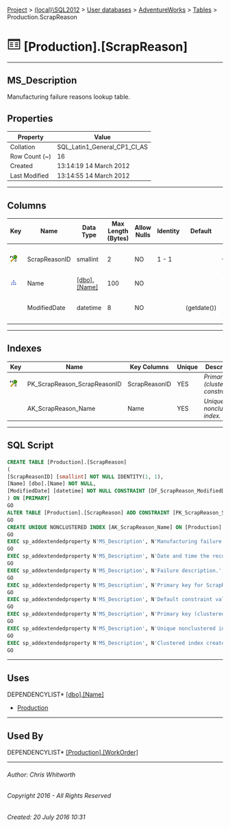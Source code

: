 #### 

[Project](../../../../index.md) > [(local)\\SQL2012](../../../index.md) > [User databases](../../index.md) > [AdventureWorks](../index.md) > [Tables](Tables.md) > Production.ScrapReason

# ![Tables](../../../../Images/Table32.png) [Production].[ScrapReason]

---

## <a name="#description"></a>MS_Description

Manufacturing failure reasons lookup table.

## <a name="#properties"></a>Properties

| Property | Value |
|---|---|
| Collation | SQL_Latin1_General_CP1_CI_AS |
| Row Count (~) | 16 |
| Created | 13:14:19 14 March 2012 |
| Last Modified | 13:14:55 14 March 2012 |


---

## <a name="#columns"></a>Columns

| Key | Name | Data Type | Max Length (Bytes) | Allow Nulls | Identity | Default | Description |
|---|---|---|---|---|---|---|---|
| [![Cluster Primary Key PK_ScrapReason_ScrapReasonID: ScrapReasonID](../../../../Images/pkcluster.png)](#indexes) | ScrapReasonID | smallint | 2 | NO | 1 - 1 |  | _Primary key for ScrapReason records._ |
| [![Indexes AK_ScrapReason_Name](../../../../Images/Index.png)](#indexes) | Name | [[dbo].[Name]](../Programmability/Types/User-Defined_Data_Types/Name.md) | 100 | NO |  |  | _Failure description._ |
|  | ModifiedDate | datetime | 8 | NO |  | (getdate()) | _Date and time the record was last updated._ |


---

## <a name="#indexes"></a>Indexes

| Key | Name | Key Columns | Unique | Description |
|---|---|---|---|---|
| [![Cluster Primary Key PK_ScrapReason_ScrapReasonID: ScrapReasonID](../../../../Images/pkcluster.png)](#indexes) | PK_ScrapReason_ScrapReasonID | ScrapReasonID | YES | _Primary key (clustered) constraint_ |
|  | AK_ScrapReason_Name | Name | YES | _Unique nonclustered index._ |


---

## <a name="#sqlscript"></a>SQL Script

```sql
CREATE TABLE [Production].[ScrapReason]
(
[ScrapReasonID] [smallint] NOT NULL IDENTITY(1, 1),
[Name] [dbo].[Name] NOT NULL,
[ModifiedDate] [datetime] NOT NULL CONSTRAINT [DF_ScrapReason_ModifiedDate] DEFAULT (getdate())
) ON [PRIMARY]
GO
ALTER TABLE [Production].[ScrapReason] ADD CONSTRAINT [PK_ScrapReason_ScrapReasonID] PRIMARY KEY CLUSTERED  ([ScrapReasonID]) ON [PRIMARY]
GO
CREATE UNIQUE NONCLUSTERED INDEX [AK_ScrapReason_Name] ON [Production].[ScrapReason] ([Name]) ON [PRIMARY]
GO
EXEC sp_addextendedproperty N'MS_Description', N'Manufacturing failure reasons lookup table.', 'SCHEMA', N'Production', 'TABLE', N'ScrapReason', NULL, NULL
GO
EXEC sp_addextendedproperty N'MS_Description', N'Date and time the record was last updated.', 'SCHEMA', N'Production', 'TABLE', N'ScrapReason', 'COLUMN', N'ModifiedDate'
GO
EXEC sp_addextendedproperty N'MS_Description', N'Failure description.', 'SCHEMA', N'Production', 'TABLE', N'ScrapReason', 'COLUMN', N'Name'
GO
EXEC sp_addextendedproperty N'MS_Description', N'Primary key for ScrapReason records.', 'SCHEMA', N'Production', 'TABLE', N'ScrapReason', 'COLUMN', N'ScrapReasonID'
GO
EXEC sp_addextendedproperty N'MS_Description', N'Default constraint value of GETDATE()', 'SCHEMA', N'Production', 'TABLE', N'ScrapReason', 'CONSTRAINT', N'DF_ScrapReason_ModifiedDate'
GO
EXEC sp_addextendedproperty N'MS_Description', N'Primary key (clustered) constraint', 'SCHEMA', N'Production', 'TABLE', N'ScrapReason', 'CONSTRAINT', N'PK_ScrapReason_ScrapReasonID'
GO
EXEC sp_addextendedproperty N'MS_Description', N'Unique nonclustered index.', 'SCHEMA', N'Production', 'TABLE', N'ScrapReason', 'INDEX', N'AK_ScrapReason_Name'
GO
EXEC sp_addextendedproperty N'MS_Description', N'Clustered index created by a primary key constraint.', 'SCHEMA', N'Production', 'TABLE', N'ScrapReason', 'INDEX', N'PK_ScrapReason_ScrapReasonID'
GO

```


---

## <a name="#uses"></a>Uses

DEPENDENCYLIST* [[dbo].[Name]](../Programmability/Types/User-Defined_Data_Types/Name.md)
* [Production](../Security/Schemas/Production.md)


---

## <a name="#usedby"></a>Used By

DEPENDENCYLIST* [[Production].[WorkOrder]](WorkOrder.md)


---

###### Author:  Chris Whitworth

###### Copyright 2016 - All Rights Reserved

###### Created: 20 July 2016 10:31

